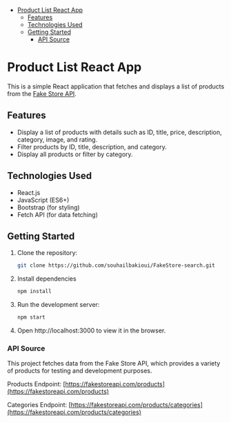 

- [Product List React App](#product-list-react-app)
   * [Features](#features)
   * [Technologies Used](#technologies-used)
   * [Getting Started](#getting-started)
      + [API Source](#api-source)



<a name="product-list-react-app"></a>
# Product List React App

This is a simple React application that fetches and displays a list of products from the [Fake Store API](https://fakestoreapi.com/).

<a name="features"></a>
## Features

- Display a list of products with details such as ID, title, price, description, category, image, and rating.
- Filter products by ID, title, description, and category.
- Display all products or filter by category.

<a name="technologies-used"></a>
## Technologies Used

- React.js
- JavaScript (ES6+)
- Bootstrap (for styling)
- Fetch API (for data fetching)

<a name="getting-started"></a>
## Getting Started

1. Clone the repository:

   ```bash
   git clone https://github.com/souhailbakioui/FakeStore-search.git
    ``` 

2.  Install dependencies

    ```bash
    npm install
    ```

3. Run the development server:

   ```bash
   npm start
    ```

4. Open http://localhost:3000 to view it in the browser.


<a name="api-source"></a>
### API Source

This project fetches data from the Fake Store API, which provides a variety of products for testing and development purposes.

 Products Endpoint: [https://fakestoreapi.com/products](https://fakestoreapi.com/products)

Categories Endpoint: [https://fakestoreapi.com/products/categories](https://fakestoreapi.com/products/categories)





